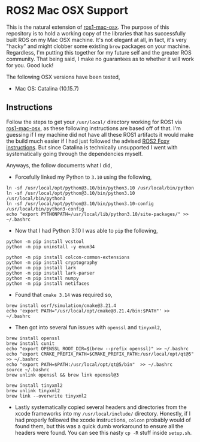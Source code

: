 # ROS2 Mac OSX Support 
This is the natural extension of [ros1-mac-osx](https://github.com/jaymwong/ros1-mac-osx). The purpose of this repository is to hold a working copy of the libraries that has successfully built ROS on my Mac OSX machine. It's not elegant at all, in fact, it's very "hacky" and might clobber some existing `brew` packages on your machine. Regardless, I'm putting this together for my future self and the greater ROS community. That being said, I make no guarantees as to whether it will work for you. Good luck!

The following OSX versions have been tested,
- Mac OS: Catalina (10.15.7)

## Instructions
Follow the steps to get your `/usr/local/` directory working for ROS1 via [ros1-mac-osx](https://github.com/jaymwong/ros1-mac-osx), as these following instructions are based off of that. I'm guessing if I my machine did not have all these ROS1 artifacts it would make the build much easier if I had just followed the advised [ROS2 Foxy instructions](https://docs.ros.org/en/foxy/Installation/Alternatives/macOS-Development-Setup.html). But since Catalina is technically unsupported I went with systematically going through the dependencies myself. 

Anyways, the follow documents what I did, 
- Forcefully linked my Python to `3.10` using the following,
```
ln -sf /usr/local/opt/python@3.10/bin/python3.10 /usr/local/bin/python
ln -sf /usr/local/opt/python@3.10/bin/python3.10 /usr/local/bin/python3
ln -sf /usr/local/opt/python@3.10/bin/python3.10-config /usr/local/bin/python3-config
echo "export PYTHONPATH=/usr/local/lib/python3.10/site-packages/" >> ~/.bashrc
```
- Now that I had Python 3.10 I was able to `pip` the following,
```
python -m pip install vcstool
python -m pip uninstall -y enum34

python -m pip install colcon-common-extensions
python -m pip install cryptography
python -m pip install lark
python -m pip install lark-parser
python -m pip install numpy
python -m pip install netifaces
```
- Found that `cmake 3.14` was required so,
```
brew install osrf/simulation/cmake@3.21.4
echo 'export PATH="/usr/local/opt/cmake@3.21.4/bin:$PATH"' >> ~/.bashrc
```
- Then got into several fun issues with `openssl` and `tinyxml2`,
```
brew install openssl
brew install cunit
echo "export OPENSSL_ROOT_DIR=$(brew --prefix openssl)" >> ~/.bashrc
echo "export CMAKE_PREFIX_PATH=$CMAKE_PREFIX_PATH:/usr/local/opt/qt@5"  >> ~/.bashrc
echo "export PATH=$PATH:/usr/local/opt/qt@5/bin"  >> ~/.bashrc
source ~/.bashrc
brew unlink openssl && brew link openssl@3

brew install tinyxml2
brew unlink tinyxml2
brew link --overwrite tinyxml2
```
- Lastly systematically copied several headers and directories from the xcode frameworks into my `/usr/local/include/` directory. Honestly, if I had properly followed the xcode instructions, `colcon` probably would of found them, but this was a quick dumb workaround to ensure all the headers were found. You can see this nasty `cp -R` stuff inside `setup.sh`.
  
